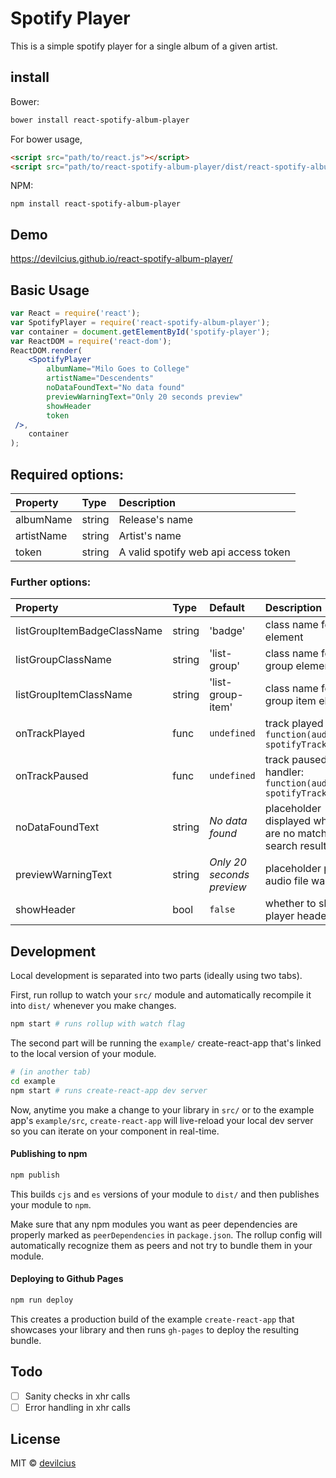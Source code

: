# Spotify Player

This is a simple spotify player for a single album of a given artist.

## install

Bower:

```sh
bower install react-spotify-album-player
```

For bower usage,

```html
<script src="path/to/react.js"></script>
<script src="path/to/react-spotify-album-player/dist/react-spotify-album-player.js"></script>
```

NPM:

```
npm install react-spotify-album-player
```

## Demo

https://devilcius.github.io/react-spotify-album-player/

## Basic Usage

```jsx
var React = require('react');
var SpotifyPlayer = require('react-spotify-album-player');
var container = document.getElementById('spotify-player');
var ReactDOM = require('react-dom');
ReactDOM.render(
    <SpotifyPlayer
        albumName="Milo Goes to College"
        artistName="Descendents"
        noDataFoundText="No data found"
        previewWarningText="Only 20 seconds preview"
        showHeader
        token
 />,
    container
);
```
## Required options:
Property			|	Type		|	Description
:-----------------------|:--------------|:--------------------------------
albumName 				|	string		|	 Release's name
artistName 				|	string		|	 Artist's name
token    				|	string		|	 A valid spotify web api access token

### Further options:

Property			|	Type		|	Default | Description
:-----------------------|:--------------|:--------|:--------------------------------
listGroupItemBadgeClassName 		|	string		| 'badge'           |	 class name for badge element
listGroupClassName 			|	string		| 'list-group'      |	 class name for list group element
listGroupItemClassName 			|	string		| 'list-group-item' |	 class name for list group item element
onTrackPlayed 				|	func			|	`undefined` | track played handler: `function(audioTrack, spotifyTrack) {}`
onTrackPaused 				|	func |	`undefined`			|	 track paused handler: `function(audioTrack, spotifyTrack) {}`
noDataFoundText 			|	string		| _No data found_ |	 placeholder displayed when there are no matching search results values
previewWarningText 			|	string		| _Only 20 seconds preview_ |	 placeholder preview audio file warning
showHeader 				|	bool		| `false` |	 whether to show player header

## Development

Local development is separated into two parts (ideally using two tabs).

First, run rollup to watch your `src/` module and automatically recompile it into `dist/` whenever you make changes.

```bash
npm start # runs rollup with watch flag
```

The second part will be running the `example/` create-react-app that's linked to the local version of your module.

```bash
# (in another tab)
cd example
npm start # runs create-react-app dev server
```

Now, anytime you make a change to your library in `src/` or to the example app's `example/src`, `create-react-app` will live-reload your local dev server so you can iterate on your component in real-time.


#### Publishing to npm

```bash
npm publish
```

This builds `cjs` and `es` versions of your module to `dist/` and then publishes your module to `npm`.

Make sure that any npm modules you want as peer dependencies are properly marked as `peerDependencies` in `package.json`. The rollup config will automatically recognize them as peers and not try to bundle them in your module.


#### Deploying to Github Pages

```bash
npm run deploy

```

This creates a production build of the example `create-react-app` that showcases your library and then runs `gh-pages` to deploy the resulting bundle.

## Todo

- [ ] Sanity checks in xhr calls
- [ ] Error handling in xhr calls

## License

MIT © [devilcius](https://github.com/devilcius)
